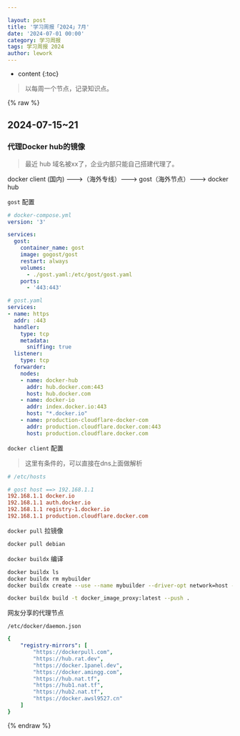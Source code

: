 ```yaml
---

layout: post
title: '学习周报「2024」7月'
date: '2024-07-01 00:00'
category: 学习周报
tags: 学习周报 2024
author: lework
---
```

* content
{:toc}

> 以每周一个节点，记录知识点。



{% raw %}


## 2024-07-15~21

### 代理Docker hub的镜像

> 最近 hub 域名被xx了，企业内部只能自己搭建代理了。

docker client (国内)  --->（海外专线）---> gost（海外节点）---> docker hub

`gost` 配置

```yaml
# docker-compose.yml
version: '3'

services:
  gost:
    container_name: gost
    image: gogost/gost
    restart: always
    volumes:
      - ./gost.yaml:/etc/gost/gost.yaml
    ports:
      - '443:443'
```

```yaml
# gost.yaml
services:
- name: https
  addr: :443
  handler:
    type: tcp
    metadata:
      sniffing: true
  listener:
    type: tcp
  forwarder:
    nodes:
    - name: docker-hub
      addr: hub.docker.com:443
      host: hub.docker.com
    - name: docker-io
      addr: index.docker.io:443
      host: "*.docker.io"
    - name: production-cloudflare-docker-com
      addr: production.cloudflare.docker.com:443
      host: production.cloudflare.docker.com
```

`docker client` 配置

> 这里有条件的，可以直接在dns上面做解析

```ini
# /etc/hosts

# gost host ==> 192.168.1.1
192.168.1.1 docker.io
192.168.1.1 auth.docker.io
192.168.1.1 registry-1.docker.io
192.168.1.1 production.cloudflare.docker.com
```

`docker pull` 拉镜像

```bash
docker pull debian
```

`docker buildx` 编译


```bash
docker buildx ls
docker buildx rm mybuilder
docker buildx create --use --name mybuilder --driver-opt network=host --buildkitd-flags '--allow-insecure-entitlement network.host'

docker buildx build -t docker_image_proxy:latest --push .
```

网友分享的代理节点

`/etc/docker/daemon.json`

```yaml
{
    "registry-mirrors": [
        "https://dockerpull.com",
        "https://hub.rat.dev",
        "https://docker.1panel.dev",
        "https://docker.amingg.com",
        "https://hub.nat.tf",
        "https://hub1.nat.tf",
        "https://hub2.nat.tf",
        "https://docker.awsl9527.cn"
    ]
}
```


{% endraw %}

